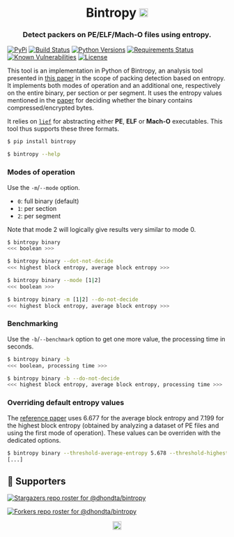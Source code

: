 <h1 align="center">Bintropy <a href="https://twitter.com/intent/tweet?text=Bintropy%20-%20Python%20implementation%20of%20the%20related%20analysis%20tool%20for%20packing%20detection%20based%20on%20entropy.%0D%0Ahttps%3a%2f%2fgithub%2ecom%2fdhondta%2fbintropy%0D%0A&hashtags=python,pe,lief,elf,macho,entropy,packer,packingdetection"><img src="https://img.shields.io/badge/Tweet--lightgrey?logo=twitter&style=social" alt="Tweet" height="20"/></a></h1>
<h3 align="center">Detect packers on PE/ELF/Mach-O files using entropy.</h3>

[![PyPi](https://img.shields.io/pypi/v/bintropy.svg)](https://pypi.python.org/pypi/bintropy/)
[![Build Status](https://travis-ci.com/dhondta/bintropy.svg?branch=main)](https://travis-ci.com/dhondta/bintropy)
[![Python Versions](https://img.shields.io/pypi/pyversions/bintropy.svg)](https://pypi.python.org/pypi/bintropy/)
[![Requirements Status](https://requires.io/github/dhondta/bintropy/requirements/?branch=main)](https://requires.io/github/dhondta/bintropy/requirements/?branch=main)
[![Known Vulnerabilities](https://snyk.io/test/github/dhondta/bintropy/badge.svg?targetFile=requirements.txt)](https://snyk.io/test/github/dhondta/bintropy?targetFile=requirements.txt)
[![License](https://img.shields.io/pypi/l/bintropy.svg)](https://pypi.python.org/pypi/bintropy/)

This tool is an implementation in Python of Bintropy, an analysis tool presented in [this paper](https://ieeexplore.ieee.org/document/4140989) in the scope of packing detection based on entropy. It implements both modes of operation and an additional one, respectively on the entire binary, per section or per segment. It uses the entropy values mentioned in the [paper](https://ieeexplore.ieee.org/document/4140989) for deciding whether the binary contains compressed/encrypted bytes.

It relies on [`lief`](https://github.com/lief-project/LIEF) for abstracting either **PE**, **ELF** or **Mach-O** executables. This tool thus supports these three formats.

```sh
$ pip install bintropy
```

```sh
$ bintropy --help
```

### Modes of operation

Use the `-m`/`--mode` option.

- `0`: full binary (default)
- `1`: per section
- `2`: per segment

Note that mode 2 will logically give results very similar to mode 0.

```sh
$ bintropy binary
<<< boolean >>>

$ bintropy binary --dot-not-decide
<<< highest block entropy, average block entropy >>>
```

```sh
$ bintropy binary --mode [1|2]
<<< boolean >>>

$ bintropy binary -m [1|2] --do-not-decide
<<< highest block entropy, average block entropy >>>
```

### Benchmarking

Use the `-b`/`--benchmark` option to get one more value, the processing time in seconds.

```sh
$ bintropy binary -b
<<< boolean, processing time >>>

$ bintropy binary -b --do-not-decide
<<< highest block entropy, average block entropy, processing time >>>
```

### Overriding default entropy values

The [reference paper](https://ieeexplore.ieee.org/document/4140989) uses 6.677 for the average block entropy and 7.199 for the highest block entropy (obtained by analyzing a dataset of PE files and using the first mode of operation). These values can be overriden with the dedicated options.

```sh
$ bintropy binary --threshold-average-entropy 5.678 --threshold-highest-entropy 6.789
[...]
```


## :clap:  Supporters

[![Stargazers repo roster for @dhondta/bintropy](https://reporoster.com/stars/dark/dhondta/bintropy)](https://github.com/dhondta/bintropy/stargazers)

[![Forkers repo roster for @dhondta/bintropy](https://reporoster.com/forks/dark/dhondta/bintropy)](https://github.com/dhondta/bintropy/network/members)

<p align="center"><a href="#"><img src="https://img.shields.io/badge/Back%20to%20top--lightgrey?style=social" alt="Back to top" height="20"/></a></p>
